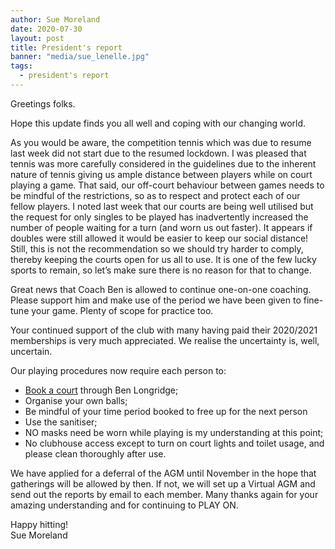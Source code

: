 ```yaml
---
author: Sue Moreland
date: 2020-07-30
layout: post
title: President's report
banner: "media/sue_lenelle.jpg"
tags:
  - president's report
---
```


Greetings folks.

Hope this update finds you all well and coping with our changing world.

As you would be aware, the competition tennis which was due to resume last week did not start due to the resumed lockdown. I was pleased that tennis was more carefully considered in the guidelines due to the inherent nature of tennis giving us ample distance between players while on court playing a game. That said, our off-court behaviour between games needs to be mindful of the restrictions, so as to respect and protect each of our fellow players. I noted last week that our courts are being well utilised but the request for only singles to be played has inadvertently increased the number of people waiting for a turn (and worn us out faster). It appears if doubles were still allowed it would be easier to keep our social distance! Still, this is not the recommendation so we should try harder to comply, thereby keeping the courts open for us all to use. It is one of the few lucky sports to remain, so let’s make sure there is no reason for that to change.

Great news that Coach Ben is allowed to continue one-on-one coaching. Please support him and make use of the period we have been given to fine-tune your game. Plenty of scope for practice too.

Your continued support of the club with many having paid their 2020/2021 memberships is very much appreciated. We realise the uncertainty is, well, uncertain.

Our playing procedures now require each person to:

  * [Book a court](https://www.facebook.com/advantedgetennis/?__tn__=K-R&eid=ARCVYR6kHaRWdPr4cgS3t_bz27jet4f2w2di8eTLbJGcdX19KNXze2YaJCKIxu3caacAGsMHL3I1dJWn&fref=mentions&__xts__%5B0%5D=68.ARC9mLpcxXetSMtN81Ol6MwYNyXQEkIX9iz2QSr_nfi4g7BGQrhy0C1wVEwBZnF6vDldMunrKkIPmRz_tfhy6ljpWDG2mxHA6kuO8Clp3dgh20PUO0wKIB8fGTLawS6i7VL_xxKVcFX7S0xiO5IGAawVe_tMR2M7dj1Iow9NVQxH0oKl7kZpUmOrO7HNnbho4vJFhwLqDvQCh8JDj14X8nWnGfnu0BQimt5TtZhyqUYwSio9JikAr9YwyTipeefp41-dHOGlrtV4KAD-_mqlQw2Lb_iFdTkEtCn66ulKAyMzLU28vatlw0b5uKELx6TKbRTp_WbL0pYMFxPq1dhbu2_mfA) through Ben Longridge;
  * Organise your own balls;
  * Be mindful of your time period booked to free up for the next person
  * Use the sanitiser;
  * NO masks need be worn while playing is my understanding at this point;
  * No clubhouse access except to turn on court lights and toilet usage, and please clean thoroughly after use.

We have applied for a deferral of the AGM until November in the hope that gatherings will be allowed by then. If not, we will set up a Virtual AGM and send out the reports by email to each member. Many thanks again for your amazing understanding and for continuing to PLAY ON.

Happy hitting!<br>
Sue Moreland